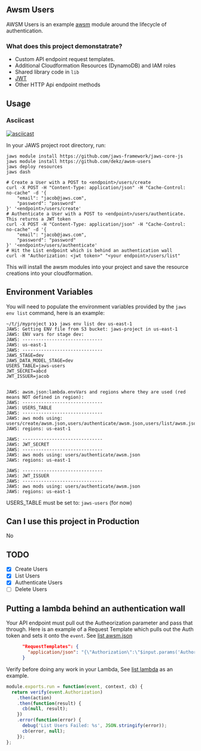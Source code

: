 ## Awsm Users
AWSM Users is an example [awsm](https://github.com/awsm-org/awsm) module around the lifecycle of authentication.

### What does this project demonstatrate?
* Custom API endpoint request templates.
* Additional Cloudformation Resources (DynamoDB) and IAM roles
* Shared library code in `lib`
* [JWT](http://jwt.io/)
* Other HTTP Api endpoint methods

## Usage

### Asciicast
[![asciicast](https://asciinema.org/a/1wgq3i552t6229jbc8kdhqoy9.png)](https://asciinema.org/a/1wgq3i552t6229jbc8kdhqoy9)


In your JAWS project root directory, run:
```
jaws module install https://github.com/jaws-framework/jaws-core-js
jaws module install https://github.com/dekz/awsm-users
jaws deploy resources
jaws dash

# Create a User with a POST to <endpoint>/users/create
curl -X POST -H "Content-Type: application/json" -H "Cache-Control: no-cache" -d '{
    "email": "jacob@jaws.com",
    "password": "password"
}' '<endpoint>/users/create'
# Authenticate a User with a POST to <endpoint>/users/authenticate. This returns a JWT token
curl -X POST -H "Content-Type: application/json" -H "Cache-Control: no-cache" -d '{
    "email": "jacob@jaws.com",
    "password": "password"
}' '<endpoint>/users/authenticate'
# Hit the List endpoint which is behind an authentication wall
curl -H "Authorization: <jwt token>" "<your endpoint>/users/list" 
```

This will install the awsm modules into your project and save the resource creations into your cloudformation.  



## Environment Variables
You will need to populate the environment variables provided by the `jaws env list` command, here is an example:
```
~/t/j/myproject ❯❯❯ jaws env list dev us-east-1
JAWS: Getting ENV file from S3 bucket: jaws-project in us-east-1
JAWS: ENV vars for stage dev:
JAWS: ------------------------------
JAWS: us-east-1
JAWS: ------------------------------
JAWS_STAGE=dev
JAWS_DATA_MODEL_STAGE=dev
USERS_TABLE=jaws-users
JWT_SECRET=abcd
JWT_ISSUER=jacob


JAWS: awsm.json:lambda.envVars and regions where they are used (red means NOT defined in region):
JAWS: ------------------------------
JAWS: USERS_TABLE
JAWS: ------------------------------
JAWS: aws mods using: users/create/awsm.json,users/authenticate/awsm.json,users/list/awsm.json
JAWS: regions: us-east-1

JAWS: ------------------------------
JAWS: JWT_SECRET
JAWS: ------------------------------
JAWS: aws mods using: users/authenticate/awsm.json
JAWS: regions: us-east-1

JAWS: ------------------------------
JAWS: JWT_ISSUER
JAWS: ------------------------------
JAWS: aws mods using: users/authenticate/awsm.json
JAWS: regions: us-east-1
```

USERS_TABLE must be set to: `jaws-users` (for now)

## Can I use this project in Production
No

## TODO
* [x] Create Users
* [x] List Users
* [x] Authenticate Users
* [ ] Delete Users

## Putting a lambda behind an authentication wall

Your API endpoint must pull out the Autheorization parameter and pass that through. Here is an example of a Request Template which pulls out the Auth token and sets it onto the `event`. See [list awsm.json](https://github.com/dekz/awsm-users/blob/master/list/awsm.json#L36)  
```json
      "RequestTemplates": {
        "application/json": "{\"Authorization\":\"$input.params('Authorization')\"}"
      }
```

Verify before doing any work in your Lambda, See [list lambda](https://github.com/dekz/awsm-users/blob/master/list/index.js#L10) as an example.  
```javascript
module.exports.run = function(event, context, cb) {
  return verify(event.Authorization)
    .then(action)
    .then(function(result) {
      cb(null, result);
    })
    .error(function(error) {
      debug('List Users Failed: %s', JSON.stringify(error));
      cb(error, null);
    });
};

```
